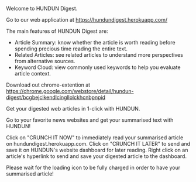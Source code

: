 Welcome to HUNDUN Digest.

Go to our web application at https://hundundigest.herokuapp.com/

The main features of HUNDUN Digest are:
- Article Summary: know whether the article is worth reading before spending precious time reading the entire text.
- Related Articles: see related articles to understand more perspectives from alternative sources.
- Keyword Cloud: view commonly used keywords to help you evaluate article context.

Download out chrome-extention at https://chrome.google.com/webstore/detail/hundun-digest/bcgbejclkendlcingllolckhcnbpnpid

Get your digested web articles in 1-click with HUNDUN.

Go to your favorite news websites and get your summarised text with HUNDUN!

Click on "CRUNCH IT NOW" to immediately read your summarised article on hundundigest.herokuapp.com.
Click on "CRUNCH IT LATER" to send and save it on HUNDUN's website dashboard for later reading.
Right click on an article's hyperlink to send and save your digested article to the dashboard.


Please wait for the loading icon to be fully charged in order to have your summarised article!
